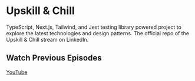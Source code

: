 # Upskill & Chill

TypeScript, Next.js, Tailwind, and Jest testing library powered project to explore the latest technologies and design patterns. The official repo of the Upskill & Chill stream on LinkedIn.

## Watch Previous Episodes

<a href="https://www.youtube.com/@UpskillAndChill" target="_blank" atl="upskill and chill youtube channel">YouTube</a>
